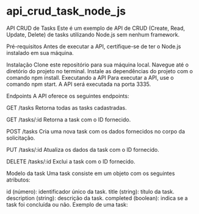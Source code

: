 # api_crud_task_node_js
API CRUD de Tasks Este é um exemplo de API de CRUD (Create, Read, Update, Delete) de tasks utilizando Node.js sem nenhum framework.

Pré-requisitos Antes de executar a API, certifique-se de ter o Node.js instalado em sua máquina.

Instalação Clone este repositório para sua máquina local. Navegue até o diretório do projeto no terminal. Instale as dependências do projeto com o comando npm install. Executando a API Para executar a API, use o comando npm start. A API será executada na porta 3335.

Endpoints A API oferece os seguintes endpoints:

GET /tasks 
Retorna todas as tasks cadastradas.

GET /tasks/:id 
Retorna a task com o ID fornecido.

POST /tasks 
Cria uma nova task com os dados fornecidos no corpo da solicitação.

PUT /tasks/:id 
Atualiza os dados da task com o ID fornecido.

DELETE /tasks/:id 
Exclui a task com o ID fornecido.

Modelo da task Uma task consiste em um objeto com os seguintes atributos:

id (número): identificador único da task. title (string): título da task. description (string): descrição da task. completed (boolean): indica se a task foi concluída ou não. Exemplo de uma task:
